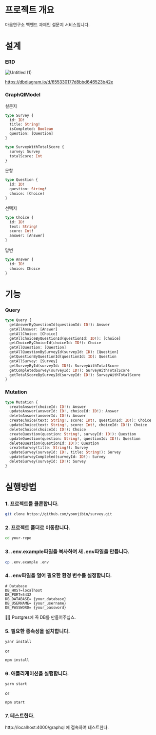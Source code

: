 # 프로젝트 개요

마음연구소 백엔드 과제인 설문지 서비스입니다.

# 설계

### ERD

![Untitled (1)](https://github.com/yoonjibin/survey/assets/80810278/cf77e410-eea3-4770-9fff-cabc97953c94)

https://dbdiagram.io/d/655330177d8bbd646523b42e

### GraphQlModel

설문지

```graphql
type Survey {
  id: ID!
  title: String!
  isCompleted: Boolean
  question: [Question]
}

type SurveyWithTotalScore {
  survey: Survey
  totalScore: Int
}
```

문항

```graphql
type Question {
  id: ID!
  question: String!
  choice: [Choice]
}
```

선택지

```graphql
type Choice {
  id: ID!
  text: String!
  score: Int!
  answer: [Answer]
}
```

답변

```graphql
type Answer {
  id: ID!
  choice: Choice
}
```

# 기능

### Query

```graphql
type Query {
  getAnswerByQuestionId(questionId: ID!): Answer
  getAllAnswer: [Answer]
  getAllChoice: [Choice]
  getAllChoiceByQuestionId(questionId: ID!): [Choice]
  getChoiceByChoiceId(choiceId: ID!): Choice
  getAllQuestion: [Question]
  getAllQuestionBySurveyId(surveyId: ID): [Question]
  getQuestionByQuestionId(questionId: ID): Question
  getAllSurvey: [Survey]
  getSurveyById(surveyId: ID!): SurveyWithTotalScore
  getCompletedSurvey(surveyId: ID!): SurveyWithTotalScore
  getTotalScoreBySurveyId(surveyId: ID!): SurveyWithTotalScore
}
```

### Mutation

```graphql
type Mutation {
  createAnswer(choiceId: ID!): Answer
  updateAnswer(answerId: ID!, choiceId: ID!): Answer
  deleteAnswer(answerId: ID!): Answer
  createChoice(text: String!, score: Int!, questionId: ID!): Choice
  updateChoice(text: String!, score: Int!, choiceId: ID!): Choice
  deleteChoice(choiceId: ID!): Choice
  createQuestion(question: String!, surveyId: ID!): Question
  updateQuestion(question: String!, questionId: ID!): Question
  deleteQuestion(questionId: ID!): Question
  createSurvey(title: String!): Survey
  updateSurvey(surveyId: ID!, title: String!): Survey
  updateSurveyCompleted(surveyId: ID!): Survey
  deleteSurvey(surveyId: ID!): Survey
}
```

# 실행방법

### 1. 프로젝트를 클론합니다.

```bash
git clone https://github.com/yoonjibin/survey.git
```

### 2. 프로젝트 폴더로 이동합니다.

```bash
cd your-repo
```

### 3. .env.example파일을 복사하여 새 .env파일을 만듭니다.

```bash
cp .env.example .env
```

### 4. .env파일을 열어 필요한 환경 변수를 설정합니다.

```
# Database
DB_HOST=localhost
DB_PORT=5432
DB_DATABASE= {your_database}
DB_USERNAME= {your_username}
DB_PASSWORD= {your_password}
```

🙏🏻 Postgres에 꼭 DB를 만들어주십쇼.

### 5. 필요한 종속성을 설치합니다.

```bash
yanr install
```

or

```bash
npm install
```

### 6. 애플리케이션을 실행합니다.

```bash
yarn start
```

or

```bash
npm start
```

### 7. 테스트한다.

http://localhost:4000/graphql 에 접속하여 테스트한다.
